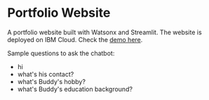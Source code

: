 # Portfolio Website
A portfolio website built with Watsonx and Streamlit. The website is deployed on IBM Cloud. Check the [demo here](https://application-86.xs6r134s1i6.us-east.codeengine.appdomain.cloud/).

Sample questions to ask the chatbot:
- hi
- what's his contact?
- what's Buddy's hobby?
- what's Buddy's education background?


